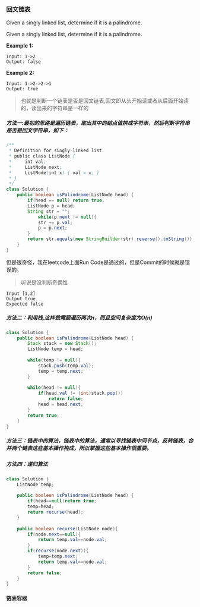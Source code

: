 ### 回文链表
Given a singly linked list, determine if it is a palindrome.

Given a singly linked list, determine if it is a palindrome.

**Example 1:**
```
Input: 1->2
Output: false
```
**Example 2:**
```
Input: 1->2->2->1
Output: true
```
> 也就是判断一个链表是否是回文链表,回文即从头开始读或者从后面开始读的，读出来的字符串是一样的

##### 方法一:最初的思路是遍历链表，取出其中的结点值拼成字符串，然后判断字符串是否是回文字符串，如下：

```Java
/**
 * Definition for singly-linked list.
 * public class ListNode {
 *     int val;
 *     ListNode next;
 *     ListNode(int x) { val = x; }
 * }
 */
class Solution {
    public boolean isPalindrome(ListNode head) {
        if(head == null) return true;
        ListNode p = head;
	    String str = "";
	        while(p.next != null){
	        str += p.val;
    	    p = p.next;
	    }
	    return str.equals(new StringBuilder(str).reverse().toString());
    }
}
```
但是很奇怪，我在leetcode上面Run Code是通过的，但是Commit的时候就是错误的。
> 听说是没判断奇偶性

```
Input [1,2]
Output true
Expected false
```
##### 方法二：利用栈,这样做需要遍历两次n，而且空间复杂度为O(n)
```Java
class Solution {
    public boolean isPalindrome(ListNode head) {
        Stack stack = new Stack();
        ListNode temp = head;
        
        while(temp != null){
            stack.push(temp.val);
            temp = temp.next;
        }
        
        while(head != null){
            if(head.val != (int)stack.pop())
                return false;
            head = head.next;
        }
        return true;
    }
}
```
##### 方法三：链表中的算法，链表中的算法，通常以寻找链表中间节点，反转链表，合并两个链表这些基本操作构成，所以掌握这些基本操作很重要。
##### 方法四：递归算法
```Java
class Solution {
    ListNode temp;
    
    public boolean isPalindrome(ListNode head) {
        if(head==null)return true;
        temp=head;
        return recurse(head);
    }
    
    public boolean recurse(ListNode node){
        if(node.next==null){
            return temp.val==node.val;
        }
        if(recurse(node.next)){
            temp=temp.next;
            return temp.val==node.val;
        }
        return false;
    }
}
```

#### 链表容器
```Java

```


